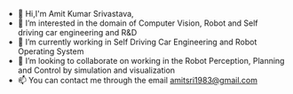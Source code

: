 - 👋 Hi,I'm Amit Kumar Srivastava, 
- 👀 I’m interested in the domain of Computer Vision, Robot and Self driving car engineering and R&D
- 🌱 I’m currently working in  Self Driving Car Engineering and Robot Operating System 
- 💞️ I’m looking to collaborate on working in the Robot Perception, Planning and Control by simulation and visualization 
- 📫 You can contact me through the email amitsri1983@gmail.com

<!---
amitsri1983/amitsri1983 is a ✨ special ✨ repository because its `README.md` (this file) appears on your GitHub profile.
You can click the Preview link to take a look at your changes.
--->
